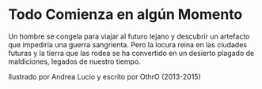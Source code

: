 Todo Comienza en algún Momento
===

Un hombre se congela para viajar al futuro lejano y descubrir un artefacto que impediría una guerra sangrienta. Pero la locura reina en las ciudades futuras y la tierra que las rodea se ha convertido en un desierto plagado de maldiciones, legados de nuestro tiempo. 

Ilustrado por Andrea Lucio y escrito por OthrO
(2013-2015)
